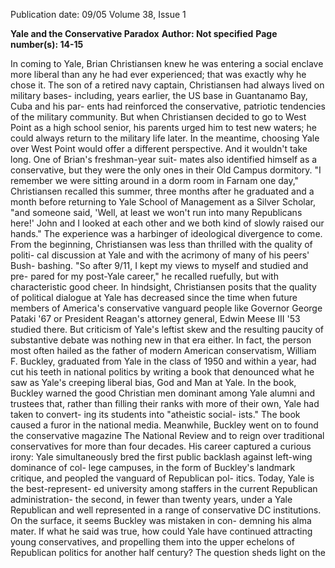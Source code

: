 Publication date: 09/05
Volume 38, Issue 1

**Yale and the Conservative Paradox**
**Author:  Not specified**
**Page number(s): 14-15**

In coming to Yale, Brian
Christiansen knew he was
entering a social enclave
more liberal than any he had
ever experienced; that was
exactly why he chose it. The son of a
retired navy captain, Christiansen had
always lived on military bases-
including, years earlier, the US base in
Guantanamo Bay, Cuba
and his par-
ents had reinforced the conservative,
patriotic tendencies of the military
community. But when Christiansen
decided to go to West Point as a high
school senior, his parents urged him
to test new waters; he could always
return to the military life later. In the
meantime, choosing Yale over West
Point would
offer
a
different
perspective.
And it wouldn't take long.
One of Brian's freshman-year suit-
mates also identified himself as a
conservative, but they were the only
ones in their Old Campus dormitory.
"I remember we were sitting around
in a dorm room in Farnam one day,"
Christiansen recalled this summer,
three months after he graduated and a
month before returning to Yale
School of Management as a Silver
Scholar, "and someone said, 'Well, at
least we won't run into many
Republicans here!' John and I looked
at each other and we both kind of
slowly raised our hands."
The experience was a harbinger of
ideological divergence to come. From
the beginning, Christiansen was less
than thrilled with the quality of politi-
cal discussion at Yale
and with the
acrimony of many of his peers' Bush-
bashing. "So after 9/11, I kept my
views to myself and studied and pre-
pared for my post-Yale career," he
recalled ruefully, but with characteristic
good cheer.
In hindsight, Christiansen posits
that the quality of political dialogue at
Yale has decreased since the time
when future members of America's
conservative vanguard
people like
Governor George Pataki '67 or
President Reagan's attorney general,
Edwin Meese III '53
studied there.
But criticism of Yale's leftist skew and
the resulting paucity of substantive
debate was nothing new in that era
either. In fact, the person most often
hailed as the father of modern
American conservatism, William F.
Buckley, graduated from Yale in the
class of 1950 and within a year, had
cut his teeth in national politics by
writing a book that denounced what
he saw as Yale's creeping liberal bias,
God and Man at Yale.
In the book, Buckley warned the
good Christian men dominant among
Yale alumni and trustees that, rather
than filling their ranks with more of
their own, Yale had taken to convert-
ing its students into "atheistic social-
ists." The book caused a furor in the
national media. Meanwhile, Buckley
went on to found the conservative
magazine The National Review and to
reign over traditional conservatives
for more than four decades. His career
captured a curious irony: Yale simultaneously bred the first public backlash
against left-wing dominance of col-
lege campuses, in the form of
Buckley's landmark critique, and peopled the vanguard of Republican pol-
itics. Today, Yale is the best-represent-
ed university among staffers in the
current Republican administration-
the second, in fewer than twenty years,
under a Yale Republican
and well
represented in a range of conservative
DC institutions. On the surface, it
seems Buckley was mistaken in con-
demning his alma mater. If what he
said was true, how could Yale have
continued attracting young conservatives, and propelling them into the
upper echelons of Republican politics
for another half century?
The question sheds light on the